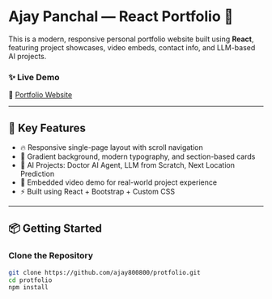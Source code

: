 # Ajay Panchal — React Portfolio 🚀

This is a modern, responsive personal portfolio website built using **React**, featuring project showcases, video embeds, contact info, and LLM-based AI projects.

### ✨ Live Demo
🔗 [Portfolio Website](https://profile-17jp.onrender.com)

---

## 🧠 Key Features

- 🔥 Responsive single-page layout with scroll navigation
- 🎨 Gradient background, modern typography, and section-based cards
- 🤖 AI Projects: Doctor AI Agent, LLM from Scratch, Next Location Prediction
- 🎥 Embedded video demo for real-world project experience
- ⚡ Built using React + Bootstrap + Custom CSS

---

## 📦 Getting Started

### Clone the Repository

```bash
git clone https://github.com/ajay800800/protfolio.git
cd protfolio
npm install
